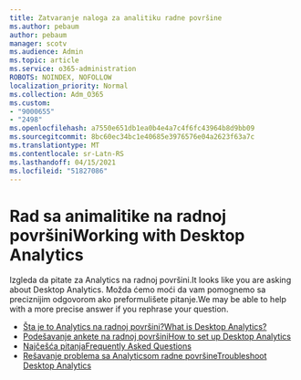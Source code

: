 ```yaml
---
title: Zatvaranje naloga za analitiku radne površine
ms.author: pebaum
author: pebaum
manager: scotv
ms.audience: Admin
ms.topic: article
ms.service: o365-administration
ROBOTS: NOINDEX, NOFOLLOW
localization_priority: Normal
ms.collection: Adm_O365
ms.custom:
- "9000655"
- "2498"
ms.openlocfilehash: a7550e651db1ea0b4e4a7c4f6fc43964b8d9bb09
ms.sourcegitcommit: 8bc60ec34bc1e40685e3976576e04a2623f63a7c
ms.translationtype: MT
ms.contentlocale: sr-Latn-RS
ms.lasthandoff: 04/15/2021
ms.locfileid: "51827086"
---
```

# <a name="working-with-desktop-analytics"></a><span data-ttu-id="b142e-102">Rad sa animalitike na radnoj površini</span><span class="sxs-lookup"><span data-stu-id="b142e-102">Working with Desktop Analytics</span></span>

<span data-ttu-id="b142e-103">Izgleda da pitate za Analytics na radnoj površini.</span><span class="sxs-lookup"><span data-stu-id="b142e-103">It looks like you are asking about Desktop Analytics.</span></span> <span data-ttu-id="b142e-104">Možda ćemo moći da vam pomognemo sa preciznijim odgovorom ako preformulišete pitanje.</span><span class="sxs-lookup"><span data-stu-id="b142e-104">We may be able to help with a more precise answer if you rephrase your question.</span></span>

- [<span data-ttu-id="b142e-105">Šta je to Analytics na radnoj površini?</span><span class="sxs-lookup"><span data-stu-id="b142e-105">What is Desktop Analytics?</span></span>](https://docs.microsoft.com/configmgr/desktop-analytics/overview)
- [<span data-ttu-id="b142e-106">Podešavanje ankete na radnoj površini</span><span class="sxs-lookup"><span data-stu-id="b142e-106">How to set up Desktop Analytics</span></span>](https://docs.microsoft.com/configmgr/desktop-analytics/set-up)
- [<span data-ttu-id="b142e-107">Najčešća pitanja</span><span class="sxs-lookup"><span data-stu-id="b142e-107">Frequently Asked Questions</span></span>](https://docs.microsoft.com/configmgr/desktop-analytics/faq)
- [<span data-ttu-id="b142e-108">Rešavanje problema sa Analyticsom radne površine</span><span class="sxs-lookup"><span data-stu-id="b142e-108">Troubleshoot Desktop Analytics</span></span>](https://docs.microsoft.com/configmgr/desktop-analytics/troubleshooting)
